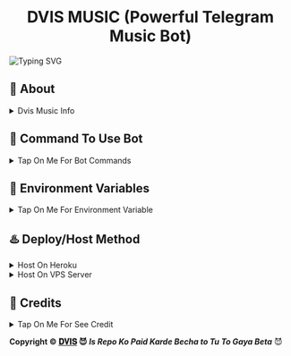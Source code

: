 <p align="center">
  <img src="" alt="">
</p>
<h1 align="center">
  DVIS MUSIC (Powerful Telegram Music Bot)
</h1>

![Typing SVG](https://readme-typing-svg.herokuapp.com/?lines=Welcome+To+DV-MUSIC-V2;A+Highly+Advance+Bot;Made+By+tg-@DvisDmBot!;Dvis+Music+is+an+advanced+&+powerful+multi-featured+Telegram+vc++streaming+bot+.;Must+Give+Credit+To+Dvis;Because+He+Public+The+Paid+Repo;Thank+You!)
</p>


## 🤖 About

<details><summary>Dvis Music Info</summary>
<p title="Dvis Music">Dvis Music is an open-source Telegram multi-featured vc streaming bot developed by using the Python programming language and Pyrogram MTProto client library of the Telegram API and PyTgCalls library, a secure and reliable way to interact with the Telegram platform.</p>
</details>


## 📒 Command To Use Bot

<details><summary>Tap On Me For Bot Commands</summary>
<b>
🖍️ All Members Commands :-

- `/start` : By This Command You Can Check Bot Is Alive Or Not
- `/play` : Stream Only Audio On VC.
- `/vplay ` :  Stream Audio With Video.

🖍️ Only For Chat Admis Commands :-
- `/pause` :  Pause Running Stream.
- `/resume` : Resume Paused Stream.
- `/skip` : Skip Current Stream To Next.
- `/end` : Stop Current Running Stream.

🖍️ Only For Owner Commands :-
- `/ping` : Show The Ping
- `/broadcast` or `/gcast` : Broadcast A Message To Your Bot User, Reply This Command To Broadcast Message
- `/stats` : Show The Stats Of Bot
</b>
</details>

## 👀 Environment Variables

<details><summary>Tap On Me For Environment Variable</summary>

- `API_ID` : Get From [my.telegram.org](https://my.telegram.org)
- `API_HASH` : Get From [my.telegram.org](https://my.telegram.org)
- `BOT_TOKEN` : Get From [BotFather](https://telegram.me/BotFather)
- `MONGO_DB_URL` : Mongodb Database Url For Main Bot 
- `OWNER_ID` : It mean Admin/Owner Id For Broadcasting Message.
- `LOG_GROUP_ID` : Log group id start with -100xxxxxx
- `START_IMAGE_URL` : Your Start Img Url

**Note:** have any problem or don't understand something, you can ask the **[sᴜᴘᴘᴏʀᴛ ɢʀᴏᴜᴘ](https://t.me/+7ehnJA3aMb84OGNl)** or **[ᴅᴠɪs](https://t.me/DvisDmBot)** 

</details>


## ♨️ Deploy/Host Method 


<details><summary>Host On Heroku</summary>
<h3 align="center">
    ─「 ᴅᴇᴩʟᴏʏ ᴏɴ ʜᴇʀᴏᴋᴜ 」─
</h3>

<p align="center"><a href="https://dashboard.heroku.com/new?template=https://github.com/IamDvis/DV-MUSIC-V2"> <img src="https://img.shields.io/badge/Deploy%20On%20Heroku-black?style=for-the-badge&logo=heroku" width="220" height="38.45"/></a></p>

 </h3> </details>


<details><summary>Host On VPS Server</summary>


**1. At First Copy & Paste Below Command.**

```sudo apt install curl ffmpeg git nano python3-pip screen -y && cd && rm-rf DV-MUSIC-V2 && git clone https://github.com/IamDvis/DV-MUSIC-V2 && cd DV-MUSIC-V2 && pip3 install -r requirements.txt --force-reinstall &* screen -R DvisMusic```


**2. Now Run This Command & Add Your Variables.**

```nano Config.env```


**3. After That Save and Exit By Below Buttons.**

```ctrl + s```

```ctrl + x```


**4. Now Run Your Bot in Background.**

```python3 -m DvisMusic```


**5. Now Exit From Screen & Close Your Vps & Enjoy**

```ctrl + a + d```

 </h3> </details>



## 📑 Credits

<details><summary>Tap On Me For See Credit</summary>

- [**`Pyrogram:`**](https://github.com/pyrogram) All functions of Dvis Music based on this mtproto client library.
- [**`Py-TgCalls:`**](https://github.com/py-tgcalls) Telegram Streaming system of Dvis Music based on this library.
- 💝 Credit Goes To Base Repo Owner [Aditya Halder](https://github.com/AdityaHalder)
- 💖 And Thank You So Much To All Who Help In This Journey 💕
</b>
</details>

**Copyright ©️ [𝐃𝐕𝐈𝐒](https://t.me/DvisDmBot) 😈 <i>Is Repo Ko Paid Karde Becha to Tu To Gaya Beta</i>** 😈
 
